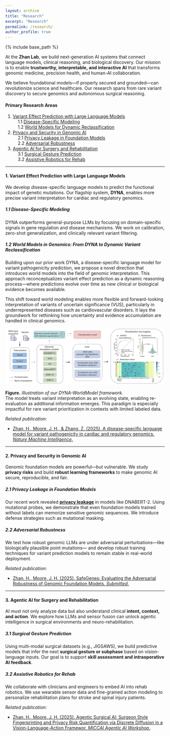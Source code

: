```yaml
---
layout: archive
title: "Research"
excerpt: "Research"
permalink: /research/
author_profile: true
---
```

{% include base_path %}

<p>
At the <strong>Zhan Lab</strong>, we build next-generation AI systems that connect language models, clinical reasoning, and biological discovery. 
Our mission is to enable <strong>trustworthy, interpretable, and interactive AI</strong> that transforms genomic medicine, precision health, and human-AI collaboration.
</p>

<p>
We believe foundational models—if properly secured and grounded—can revolutionize science and healthcare. 
Our research spans from rare variant discovery to secure genomics and autonomous surgical reasoning.
</p>

<h4>Primary Research Areas</h4>
<ol>
  <li>
    <a href="#sec-1">Variant Effect Prediction with Large Language Models</a><br>
    &nbsp;&nbsp;&nbsp;&nbsp;1.1 <a href="#sec-1-1">Disease-Specific Modeling</a><br>
    &nbsp;&nbsp;&nbsp;&nbsp;1.2 <a href="#sec-1-2">World Models for Dynamic Reclassification</a>
  </li>
  <li>
    <a href="#sec-2">Privacy and Security in Genomic AI</a><br>
    &nbsp;&nbsp;&nbsp;&nbsp;2.1 <a href="#sec-2-1">Privacy Leakage in Foundation Models</a><br>
    &nbsp;&nbsp;&nbsp;&nbsp;2.2 <a href="#sec-2-2">Adversarial Robustness</a>
  </li>
  <li>
    <a href="#sec-3">Agentic AI for Surgery and Rehabilitation</a><br>
    &nbsp;&nbsp;&nbsp;&nbsp;3.1 <a href="#sec-3-1">Surgical Gesture Prediction</a><br>
    &nbsp;&nbsp;&nbsp;&nbsp;3.2 <a href="#sec-3-2">Assistive Robotics for Rehab</a>
  </li>
</ol>

<hr>

<a id="sec-1"></a>
<h4>1. Variant Effect Prediction with Large Language Models</h4>
<p>
We develop disease-specific language models to predict the functional impact of genetic mutations. 
Our flagship system, <strong>DYNA</strong>, enables more precise variant interpretation for cardiac and regulatory genomics.
</p>

<a id="sec-1-1"></a>
<h5>1.1 Disease-Specific Modeling</h5>
<p>
DYNA outperforms general-purpose LLMs by focusing on domain-specific signals in gene regulation and disease mechanisms. 
We work on calibration, zero-shot generalization, and clinically relevant variant filtering.
</p>

<a id="sec-1-2"></a>
<h5>1.2 World Models in Genomics: From DYNA to Dynamic Variant Reclassification</h5>
<p>
Building upon our prior work DYNA, a disease-specific language model for variant pathogenicity prediction, we propose a novel direction that introduces world models into the field of genomic interpretation. This approach reconceptualizes variant effect prediction as a dynamic reasoning process—where predictions evolve over time as new clinical or biological evidence becomes available.

This shift toward world modeling enables more flexible and forward-looking interpretation of variants of uncertain significance (VUS), particularly in underrepresented diseases such as cardiovascular disorders. It lays the groundwork for rethinking how uncertainty and evidence accumulation are handled in clinical genomics.

</p>
 

<p align="center">
  <img src="/images/dyna-worldmodel.pdf" alt="DYNA-WorldModel workflow" width="600">
</p>

**Figure.** *Illustration of our DYNA-WorldModel framework.*  
The model treats variant interpretation as an evolving state, enabling re-evaluation as additional information emerges. This paradigm is especially impactful for rare variant prioritization in contexts with limited labeled data.


*Related publication:*
- [Zhan, H., Moore, J. H., & Zhang, Z. (2025). A disease-specific language model for variant pathogenicity in cardiac and regulatory genomics. <i>Nature Machine Intelligence</i>.](https://huixin-zhan-ai.github.io//publications/)

<hr>

<a id="sec-2"></a>
<h4>2. Privacy and Security in Genomic AI</h4>
<p>
Genomic foundation models are powerful—but vulnerable. 
We study <strong>privacy risks</strong> and build <strong>robust learning frameworks</strong> to make genomic AI secure, reproducible, and fair.
</p>

<a id="sec-2-1"></a>
<h5>2.1 Privacy Leakage in Foundation Models</h5>
<p>
Our recent work revealed <a href="https://arxiv.org/abs/2506.00821" target="_blank"><strong>privacy leakage</strong></a> in models like DNABERT-2. 
Using mutational probes, we demonstrate that even foundation models trained without labels can memorize sensitive genomic sequences. 
We introduce defense strategies such as mutational masking.
</p>

<a id="sec-2-2"></a>
<h5>2.2 Adversarial Robustness</h5>
<p>
We test how robust genomic LLMs are under adversarial perturbations—like biologically plausible point mutations—
and develop robust training techniques for variant prediction models to remain stable in real-world deployment.
</p>

*Related publication:*
- [Zhan, H., Moore, J. H. (2025). SafeGenes: Evaluating the Adversarial Robustness of Genomic Foundation Models. <i>Submitted</i>.](https://arxiv.org/abs/2506.00821)

<hr>

<a id="sec-3"></a>
<h4>3. Agentic AI for Surgery and Rehabilitation</h4>
<p>
AI must not only analyze data but also understand clinical <strong>intent, context, and action</strong>. 
We explore how LLMs and sensor fusion can unlock agentic intelligence in surgical environments and neuro-rehabilitation.
</p>

<a id="sec-3-1"></a>
<h5>3.1 Surgical Gesture Prediction</h5>
<p>
Using multi-modal surgical datasets (e.g., JIGSAWS), we build predictive models that infer the next <strong>surgical gesture or subphase</strong> 
based on vision-language inputs. Our goal is to support <strong>skill assessment and intraoperative AI feedback</strong>.
</p>

<a id="sec-3-2"></a>
<h5>3.2 Assistive Robotics for Rehab</h5>
<p>
We collaborate with clinicians and engineers to embed AI into rehab robotics. 
We use wearable sensor data and fine-grained action modeling to personalize rehabilitation plans for stroke and spinal injury patients.
</p>

*Related publication:*
- [Zhan, H., Moore, J. H. (2025). Agentic Surgical AI: Surgeon Style Fingerprinting and Privacy Risk Quantification via Discrete Diffusion in a Vision-Language-Action Framewor. <i>MICCAI Agentic AI Workshop</i>.](https://arxiv.org/abs/2506.08185)
